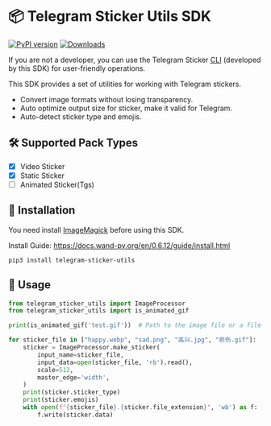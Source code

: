 # 📦 Telegram Sticker Utils SDK

[![PyPI version](https://badge.fury.io/py/telegram-sticker-utils.svg)](https://badge.fury.io/py/telegram-sticker-utils)
[![Downloads](https://pepy.tech/badge/telegram-sticker-utils)](https://pepy.tech/project/telegram-sticker-utils)

If you are not a developer, you can use the Telegram Sticker [CLI](https://github.com/sudoskys/tsticker) (developed by
this SDK) for
user-friendly operations.

This SDK provides a set of utilities for working with Telegram stickers.

- Convert image formats without losing transparency.
- Auto optimize output size for sticker, make it valid for Telegram.
- Auto-detect sticker type and emojis.

## 🛠 Supported Pack Types

- [x] Video Sticker
- [x] Static Sticker
- [ ] Animated Sticker(Tgs)

## 🚀 Installation

You need install [ImageMagick](https://github.com/imagemagick/imagemagick) before using this SDK.

Install Guide: https://docs.wand-py.org/en/0.6.12/guide/install.html

```shell
pip3 install telegram-sticker-utils
```

## 📖 Usage

```python
from telegram_sticker_utils import ImageProcessor
from telegram_sticker_utils import is_animated_gif

print(is_animated_gif('test.gif'))  # Path to the image file or a file-like object.

for sticker_file in ["happy.webp", "sad.png", "高兴.jpg", "悲伤.gif"]:
    sticker = ImageProcessor.make_sticker(
        input_name=sticker_file,
        input_data=open(sticker_file, 'rb').read(),
        scale=512,
        master_edge='width',
    )
    print(sticker.sticker_type)
    print(sticker.emojis)
    with open(f"{sticker_file}.{sticker.file_extension}", 'wb') as f:
        f.write(sticker.data)
```